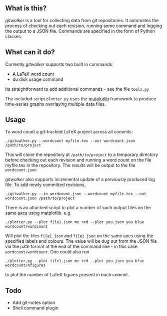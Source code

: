 What is this?
-------------------
_gitwalker_ is a tool for collecting data from git repositories. It automates
the process of checking out each revision, running some command and logging the
output to a JSON file. Commands are specified in the form of Python classes.

What can it do?
-------------------
Currently _gitwalker_ supports two built in commands:

 * A LaTeX word count
 * du disk usage command

Its straightforward to add additional commands - see the file `tools.py`

The included script `plotter.py` uses the
[matplotlib](http://matplotlib.sourceforge.net/index.html) framework to produce
time-series graphs overlaying multiple data files.

Usage
--------------------
To word count a git-tracked LaTeX project across all commits:

    ./gitwalker.py --wordcount myfile.tex --out wordcount.json /path/to/project

This will clone the repository at `/path/to/project` to a temporary directory
before checking out each revision and running a word count on the file
myfile.tex in the repository. The results will be output to the file `wordcount.json`

*gitwalker* also supports incremental update of a previously produced log file. To add newly committed revisions,

    ./gitwalker.py --in wordcount.json --wordcount myfile.tex --out wordcount.json /path/to/project

There is an attached script to plot a number of such output files on the same
axes using matplotlib. e.g.

    ./plotter.py --plot file1.json me red --plot you.json you blue wordcount/wordcount

Will plot the files `file1.json` and `file2.json` on the same axes using the
specified labels and colours. The value will be dug out from the JSON file via
the path format at the end of the command line - in this case `wordcount/wordcount`. One could also run

`./plotter.py --plot file1.json me red --plot you.json you blue wordcount/nfigures`

to plot the number of LaTeX figures present in each commit.

Todo
--------------------
* Add git-notes option
* Shell command plugin